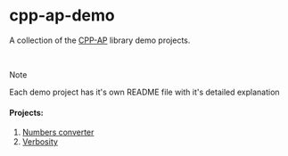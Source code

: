 # cpp-ap-demo

A collection of the [CPP-AP](https://github.com/SpectraL519/cpp-ap) library demo projects.

<br />

> [!NOTE]
> Each demo project has it's own README file with it's detailed explanation

#### Projects:

1. [Numbers converter](numbers_converter/)
2. [Verbosity](verbosity/)
